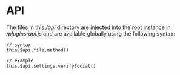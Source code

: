 # API

The files in this _/api_ directory are injected into the root instance in _/plugins/api.js_ and are available globally using the following syntax:

```
// syntax
this.$api.file.method()

// example
this.$api.settings.verifySocial()
```
